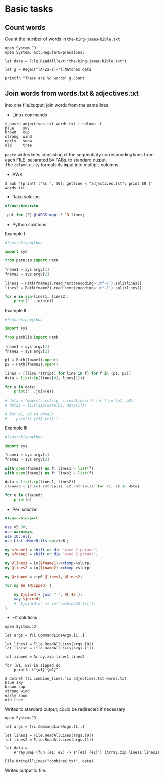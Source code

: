 # Basic tasks

## Count words

Count the number of words in `the-king-james-bible.txt`  

```F#
open System.IO
open System.Text.RegularExpressions;

let data = File.ReadAllText("the-king-james-bible.txt")

let g = Regex("[A-Za-z]+").Matches data

printfn "There are %d words" g.Count
```


## Join words from words.txt & adjectives.txt 
into one file/output; join words from the same lines

- Linux commands

```console
$ paste adjectives.txt words.txt | column -t
blue    sky
brown   cup
strong  wind
early   snow
old     tree
```
`paste`  writes lines consisting of the sequentially corresponding lines
from each FILE, separated by TABs, to standard output.  
The `column` utility formats its input into multiple columns  

- AWK 

```console
$ awk '{printf ("%s ", $0); getline < "adjectives.txt"; print $0 }' words.txt
```

- Raku solution

```raku
#!/usr/bin/raku

.put for [Z] @*ARGS.map: *.IO.lines;
```

- Python solutions

Example I

```python
#!/usr/bin/python

import sys

from pathlib import Path
 
fname1 = sys.argv[1]
fname2 = sys.argv[2]

lines1 = Path(fname1).read_text(encoding='utf-8').splitlines()
lines2 = Path(fname2).read_text(encoding='utf-8').splitlines()

for e in zip(lines1, lines2):
    print(' '.join(e))
```

Example II

```python
#!/usr/bin/python

import sys

from pathlib import Path
 
fname1 = sys.argv[1]
fname2 = sys.argv[2]

p1 = Path(fname1).open()
p2 = Path(fname2).open()

lines = [[line.rstrip() for line in f] for f in (p1, p2)]
data = list(zip(lines[0], lines[1]))

for e in data:
    print(' '.join(e))
    
# data = [map(str.rstrip, f.readlines()) for f in (p1, p2)]
# data2 = list(zip(data[0], data[1]))

# for e1, e2 in data2:
#    print(f'{e1} {e2}')    
```

Example III

```python
#!/usr/bin/python

import sys

fname1 = sys.argv[1]
fname2 = sys.argv[2]

with open(fname1) as f: lines1 = list(f) 
with open(fname2) as f: lines2 = list(f) 

data = list(zip(lines1, lines2))
cleaned = [f'{e1.rstrip()} {e2.rstrip()}' for e1, e2 in data]

for e in cleaned:
    print(e)    
```

- Perl solution

```perl
#!/usr/bin/perl 

use v5.30;
use warnings;
use IO::All;
use List::MoreUtils qw(zip6);

my $fname1 = shift or die 'need 2 params';
my $fname2 = shift or die 'need 2 params';

my @lines1 = io($fname1)->chomp->slurp; 
my @lines2 = io($fname2)->chomp->slurp; 

my @zipped = zip6 @lines1, @lines2;

for my $e (@zipped) {

    my $joined = join " ", @{ $e };
    say $joined;
    # "$joined\n" >> io('combined2.txt');
}
```

- F# solutions

```F#
open System.IO

let args = fsi.CommandLineArgs.[1..] 

let lines1 = File.ReadAllLines(args.[0])
let lines2 = File.ReadAllLines(args.[1])

let zipped = Array.zip lines1 lines2

for (w1, w2) in zipped do
    printfn $"{w1} {w2}"
```

```console
$ dotnet fsi combine_lines.fsx adjectives.txt words.txt
blue sky
brown cup
strong wind
early snow
old tree
```

Writes to standard output; could be redirected if necessary 

```F#
open System.IO

let args = fsi.CommandLineArgs.[1..] 

let lines1 = File.ReadAllLines(args.[0])
let lines2 = File.ReadAllLines(args.[1])

let data =
    Array.map (fun (e1, e2) -> $"{e1} {e2}") (Array.zip lines1 lines2)

File.WriteAllLines("combined.txt", data)
```

Writes output to file.
